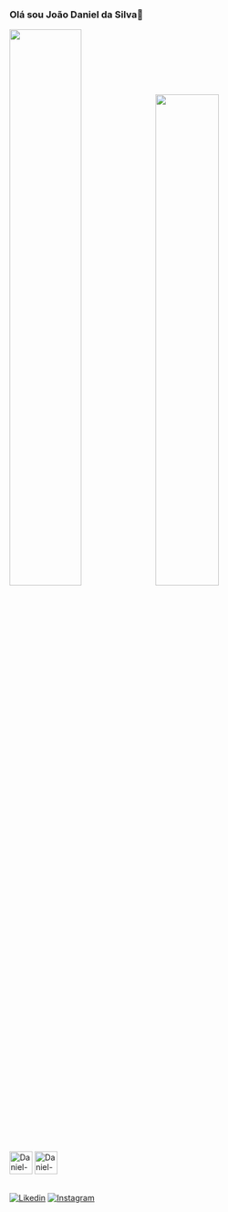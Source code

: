 ### Olá sou João Daniel da Silva👋

<img aling="left" width="50%" src="https://github-readme-stats.vercel.app/api?username=danieldsv23&theme=dracula"/>
<img aling="left" width="47%" src="https://github-readme-stats.vercel.app/api/top-langs/?username=danieldsv23&layout="/>


<div style="display:inline_block"><br>
<img aling="center" alt="Daniel-html" heigt="30" width="40"  src="https://cdn.jsdelivr.net/gh/devicons/devicon/icons/html5/html5-original.svg" />
<img aling="center" alt="Daniel-html" heigt="30" width="40"  src="https://cdn.jsdelivr.net/gh/devicons/devicon/icons/css3/css3-original.svg" />
</div>




##
[![Likedin](https://img.shields.io/badge/LinkedIn-0077B5?style=for-the-badge&logo=linkedin&logoColor=white)](www.linkedin.com/in/João-Daniel-Analise-Densenvolvimento-de-Sistemas)
[![Instagram](https://img.shields.io/badge/Instagram-E4405F?style=for-the-badge&logo=instagram&logoColor=white)](https://www.instagram.com/daniel_silva219/)




